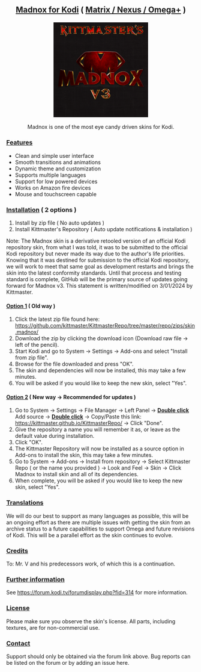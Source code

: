 ## <p align="center"> <ins>Madnox for Kodi</ins> ( <ins>Matrix / Nexus / Omega+</ins> )</p>

<!--  ![Madnox Logo](https://github.com/kittmaster/KittmasterRepo/blob/master/repo/skin.madnox/resources/icon.png) -->

<p align="center" width="100%">
    <img width="50%" src="https://github.com/kittmaster/KittmasterRepo/blob/master/repo/skin.madnox/resources/icon.png">
</p>

<p align="center">Madnox is one of the most eye candy driven skins for Kodi.</p>

### <ins>Features</ins>

* Clean and simple user interface
* Smooth transitions and animations
* Dynamic theme and customization
* Supports multiple languages
* Support for low powered devices
* Works on Amazon fire devices
* Mouse and touchscreen capable

### <ins>Installation</ins> ( 2 options )

1. Install by zip file ( No auto updates ) 
2. Install Kittmaster's Repository ( Auto update notifications & installation )

Note: The Madnox skin is a derivative retooled version of an official Kodi repository skin, from what I was told, it was to be submitted to the official Kodi repository but never made its way due to the author's life priorities. Knowing that it was destined for submission to the official Kodi repository, we will work to meet that same goal as development restarts and brings the skin into the latest conformity standards. Until that process and testing standard is complete, GitHub will be the primary source of updates going forward for Madnox v3. This statement is written/modified on 3/01/2024 by Kittmaster.

#### <ins>Option 1</ins> ( Old way )

1. Click the latest zip file found here: https://github.com/kittmaster/KittmasterRepo/tree/master/repo/zips/skin.madnox/
2. Download the zip by clicking the download icon (Download raw file -> left of the pencil).
3. Start Kodi and go to System -> Settings -> Add-ons and select "Install from zip file".
4. Browse for the file downloaded and press "OK".
5. The skin and dependencies will now be installed, this may take a few minutes.
6. You will be asked if you would like to keep the new skin, select "Yes".

#### <ins>Option 2</ins> ( New way -> Recommended for updates )

1. Go to System -> Settings -> File Manager -> Left Panel -> <ins>**Double click**</ins> Add source -> <ins>**Double click**</ins> <None> -> Copy/Paste this link: https://kittmaster.github.io/KittmasterRepo/ -> Click "Done".
2. Give the repository a name you will remember it as, or leave as the default value during installation.
3. Click "OK".
3. The Kittmaster Repository will now be installed as a source option in Add-ons to install the skin, this may take a few minutes.
4. Go to System -> Add-ons -> Install from repository -> Select Kittmaster Repo ( or the name you provided ) -> Look and Feel -> Skin -> Click Madnox to install skin and all of its dependencies.
5. When complete, you will be asked if you would like to keep the new skin, select "Yes".


### <ins>Translations</ins>
We will do our best to support as many languages as possible, this will be an ongoing effort as there are multiple issues with getting the skin from an archive status to a future capabilities to support Omega and future revisions of Kodi. This will be a parallel effort as the skin continues to evolve.

### <ins>Credits</ins>
To: Mr. V and his predecessors work, of which this is a continuation.

### <ins>Further information</ins>
See https://forum.kodi.tv/forumdisplay.php?fid=314 for more information.

### <ins>License</ins>
Please make sure you observe the skin's license. All parts, including textures, are for non-commercial use.

### <ins>Contact</ins>
Support should only be obtained via the forum link above. Bug reports can be listed on the forum or by adding an issue here.